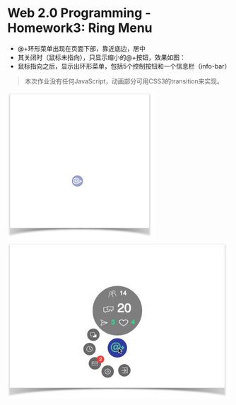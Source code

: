 # Web 2.0 Programming - Homework3: Ring Menu

- @+环形菜单出现在页面下部，靠近底边，居中
- 其关闭时（鼠标未指向），只显示缩小的@+按钮，效果如图：
- 鼠标指向之后，显示出环形菜单，包括5个控制按钮和一个信息栏（info-bar）

>本次作业没有任何JavaScript，动画部分可用CSS3的transition来实现。

![](https://github.com/baoanj/Web-2.0-Programming/blob/master/Homework-3-Ring%20Menu/assets/images/effect1.jpg)
![](https://github.com/baoanj/Web-2.0-Programming/blob/master/Homework-3-Ring%20Menu/assets/images/effect2.jpg)
